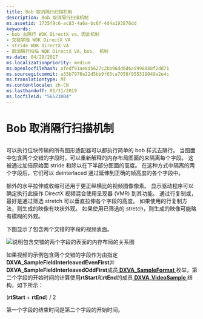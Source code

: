 ```yaml
---
title: Bob 取消隔行扫描机制
description: Bob 取消隔行扫描机制
ms.assetid: 1735f9c6-ac83-4a6a-bc6f-4d4a193876dd
keywords:
- bob 去隔行 WDK DirectX va，因此机制
- 交错字段 WDK DirectX VA
- stride WDK DirectX VA
- 取消隔行扫描 WDK DirectX VA，bob、 机制
ms.date: 04/20/2017
ms.localizationpriority: medium
ms.openlocfilehash: afedf91ae8d5627c2bb96dd6d6a9998888f2dd71
ms.sourcegitcommit: a33b7978e22d5bb9f65ca7056f955319049a2e4c
ms.translationtype: MT
ms.contentlocale: zh-CN
ms.lasthandoff: 01/31/2019
ms.locfileid: "56523004"
---
```

# <a name="bob-deinterlacing-mechanics"></a>Bob 取消隔行扫描机制


## <span id="ddk_bob_deinterlacing_mechanics_gg"></span><span id="DDK_BOB_DEINTERLACING_MECHANICS_GG"></span>


可以执行位块传输的所有图形适配器可以都执行简单的 bob 样式去隔行。 当图面中包含两个交错的字段时，可以重新解释的内存布局图面的来隔离每个字段。 这被通过加倍原始面 stride 和除以在下半部分图面的高度。 在这种方式中隔离的两个字段后，它们可以 deinterlaced 通过延伸到正确的帧高度的各个字段中。

额外的水平拉伸或收缩可还用于更正纵横比的视频图像像素。 显示驱动程序可以确定执行此操作 DirectX 视频混合使用呈现器 (VMR) 到其功能。 通过行复制或，最好是通过筛选 stretch 可以垂直拉伸各个字段的高度。 如果使用的行复制方法，则生成的映像有块状外观。 如果使用已筛选的 stretch，则生成的映像可能略有模糊的外观。

下图显示了包含两个交错的字段的视频表面。

![说明包含交错的两个字段的表面的内存布局的关系图](images/deinterlace.png)

如果视频的示例包含两个交错的字段作为由指定**DXVA\_SampleFieldInterleavedEvenFirst**并**DXVA\_SampleFieldInterleavedOddFirst**成员[ **DXVA\_SampleFormat** ](https://msdn.microsoft.com/library/windows/hardware/ff564045)枚举，第二个字段的开始时间的计算使用**rtStart**和**rtEnd**的成员[ **DXVA\_VideoSample** ](https://msdn.microsoft.com/library/windows/hardware/ff564085)结构，如下所示：

(**rtStart** + **rtEnd**) / 2

第一个字段的结束时间是第二个字段的开始时间。

 

 





